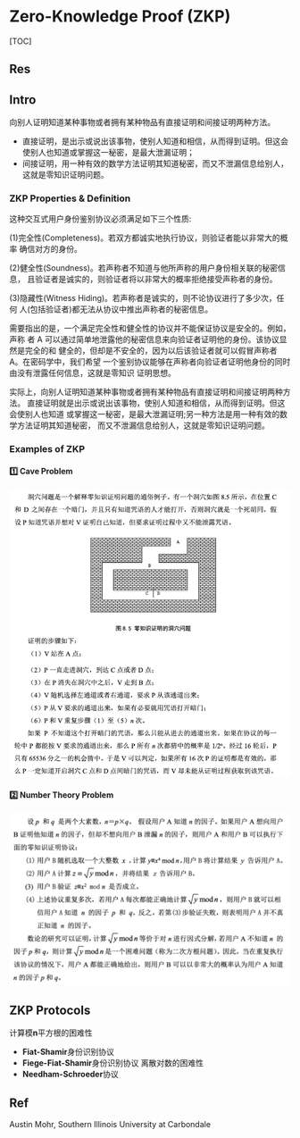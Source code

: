 # Zero-Knowledge Proof (ZKP) 

[TOC]



## Res


## Intro
向别人证明知道某种事物或者拥有某种物品有直接证明和间接证明两种方法。
- 直接证明，是出示或说出该事物，使别人知道和相信，从而得到证明。但这会使别人也知道或掌握这一秘密，是最大泄漏证明；
- 间接证明，用一种有效的数学方法证明其知道秘密，而又不泄漏信息给别人，这就是零知识证明问题。

### ZKP Properties & Definition
这种交互式用户身份鉴别协议必须满足如下三个性质:

(1)完全性(Completeness)。若双方都诚实地执行协议，则验证者能以非常大的概率 确信对方的身份。

(2)健全性(Soundness)。若声称者不知道与他所声称的用户身份相关联的秘密信息， 且验证者是诚实的，则验证者将以非常大的概率拒绝接受声称者的身份。

(3)隐藏性(Witness Hiding)。若声称者是诚实的，则不论协议进行了多少次，任何 人(包括验证者)都无法从协议中推出声称者的秘密信息。

需要指出的是，一个满足完全性和健全性的协议并不能保证协议是安全的。例如，声称 者 A 可以通过简单地泄露他的秘密信息来向验证者证明他的身份。该协议显然是完全的和 健全的，但却是不安全的，因为以后该验证者就可以假冒声称者 A。在密码学中，我们希望 一个鉴别协议能够在声称者向验证者证明他身份的同时由没有泄露任何信息，这就是零知识 证明思想。

实际上，向别人证明知道某种事物或者拥有某种物品有直接证明和间接证明两种方法。 直接证明就是出示或说出该事物，使别人知道和相信，从而得到证明。但这会使别人也知道 或掌握这一秘密，是最大泄漏证明;另一种方法是用一种有效的数学方法证明其知道秘密， 而又不泄漏信息给别人，这就是零知识证明问题。


### Examples of ZKP
#### 1️⃣ Cave Problem
![](../../../../../../../../../../Assets/Pics/Screenshot%202023-06-05%20at%2010.00.07%20PM.png)


#### 2️⃣ Number Theory Problem
![](../../../../../../../../../../Assets/Pics/Screenshot%202023-06-05%20at%209.58.12%20PM.png)



## ZKP Protocols
计算模**n**平方根的困难性
- **Fiat-Shamir**身份识别协议
- **Fiege-Fiat-Shamir**身份识别协议
离散对数的困难性
- **Needham-Schroeder**协议



## Ref
[零知识证明 | Wikipedia]: https://zh.wikipedia.org/wiki/零知识证明

[姚氏百万富翁问题 - 李治的文章 - 知乎]: https://zhuanlan.zhihu.com/p/404085829

[A Survey of Zero-Knowledge Proofs with Applications to Cryptography]: http://austinmohr.com/Work_files/zkp.pdf

Austin Mohr, Southern Illinois University at Carbondale


